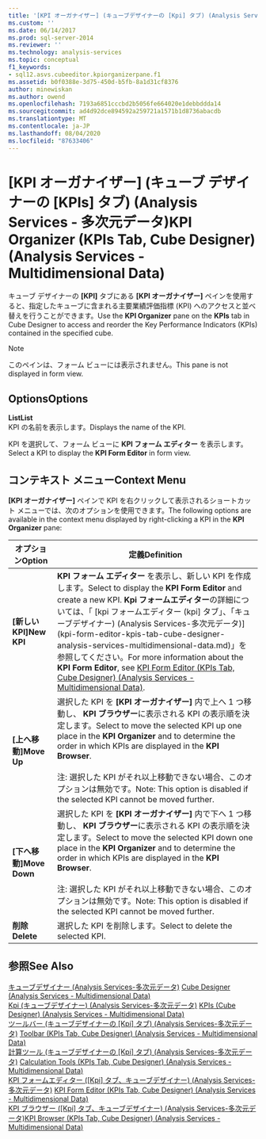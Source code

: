 ```yaml
---
title: '[KPI オーガナイザー] (キューブデザイナーの [Kpi] タブ) (Analysis Services 多次元データ) |Microsoft Docs'
ms.custom: ''
ms.date: 06/14/2017
ms.prod: sql-server-2014
ms.reviewer: ''
ms.technology: analysis-services
ms.topic: conceptual
f1_keywords:
- sql12.asvs.cubeeditor.kpiorganizerpane.f1
ms.assetid: b0f0388e-3d75-450d-b5fb-8a1d31cf8376
author: minewiskan
ms.author: owend
ms.openlocfilehash: 7193a6851cccbd2b5056fe664020e1debbddda14
ms.sourcegitcommit: ad4d92dce894592a259721a1571b1d8736abacdb
ms.translationtype: MT
ms.contentlocale: ja-JP
ms.lasthandoff: 08/04/2020
ms.locfileid: "87633406"
---
```

# <a name="kpi-organizer-kpis-tab-cube-designer-analysis-services---multidimensional-data"></a><span data-ttu-id="bcfda-102">[KPI オーガナイザー] (キューブ デザイナーの [KPIs] タブ) (Analysis Services - 多次元データ)</span><span class="sxs-lookup"><span data-stu-id="bcfda-102">KPI Organizer (KPIs Tab, Cube Designer) (Analysis Services - Multidimensional Data)</span></span>
  <span data-ttu-id="bcfda-103">キューブ デザイナーの **[KPI]** タブにある **[KPI オーガナイザー]** ペインを使用すると、指定したキューブに含まれる主要業績評価指標 (KPI) へのアクセスと並べ替えを行うことができます。</span><span class="sxs-lookup"><span data-stu-id="bcfda-103">Use the **KPI Organizer** pane on the **KPIs** tab in Cube Designer to access and reorder the Key Performance Indicators (KPIs) contained in the specified cube.</span></span>  
  
> [!NOTE]  
>  <span data-ttu-id="bcfda-104">このペインは、フォーム ビューには表示されません。</span><span class="sxs-lookup"><span data-stu-id="bcfda-104">This pane is not displayed in form view.</span></span>  
  
## <a name="options"></a><span data-ttu-id="bcfda-105">Options</span><span class="sxs-lookup"><span data-stu-id="bcfda-105">Options</span></span>  
 <span data-ttu-id="bcfda-106">**List**</span><span class="sxs-lookup"><span data-stu-id="bcfda-106">**List**</span></span>  
 <span data-ttu-id="bcfda-107">KPI の名前を表示します。</span><span class="sxs-lookup"><span data-stu-id="bcfda-107">Displays the name of the KPI.</span></span>  
  
 <span data-ttu-id="bcfda-108">KPI を選択して、フォーム ビューに **KPI フォーム エディター** を表示します。</span><span class="sxs-lookup"><span data-stu-id="bcfda-108">Select a KPI to display the **KPI Form Editor** in form view.</span></span>  
  
## <a name="context-menu"></a><span data-ttu-id="bcfda-109">コンテキスト メニュー</span><span class="sxs-lookup"><span data-stu-id="bcfda-109">Context Menu</span></span>  
 <span data-ttu-id="bcfda-110">**[KPI オーガナイザー]** ペインで KPI を右クリックして表示されるショートカット メニューでは、次のオプションを使用できます。</span><span class="sxs-lookup"><span data-stu-id="bcfda-110">The following options are available in the context menu displayed by right-clicking a KPI in the **KPI Organizer** pane:</span></span>  
  
|<span data-ttu-id="bcfda-111">オプション</span><span class="sxs-lookup"><span data-stu-id="bcfda-111">Option</span></span>|<span data-ttu-id="bcfda-112">定義</span><span class="sxs-lookup"><span data-stu-id="bcfda-112">Definition</span></span>|  
|------------|----------------|  
|<span data-ttu-id="bcfda-113">**[新しい KPI]**</span><span class="sxs-lookup"><span data-stu-id="bcfda-113">**New KPI**</span></span>|<span data-ttu-id="bcfda-114">**KPI フォーム エディター** を表示し、新しい KPI を作成します。</span><span class="sxs-lookup"><span data-stu-id="bcfda-114">Select to display the **KPI Form Editor** and create a new KPI.</span></span> <span data-ttu-id="bcfda-115">**Kpi フォームエディター**の詳細については、「 [kpi フォームエディター &#40;kpi] タブ」、「キューブデザイナー&#41; &#40;Analysis Services-多次元データ&#41;](kpi-form-editor-kpis-tab-cube-designer-analysis-services-multidimensional-data.md)」を参照してください。</span><span class="sxs-lookup"><span data-stu-id="bcfda-115">For more information about the **KPI Form Editor**, see [KPI Form Editor &#40;KPIs Tab, Cube Designer&#41; &#40;Analysis Services - Multidimensional Data&#41;](kpi-form-editor-kpis-tab-cube-designer-analysis-services-multidimensional-data.md).</span></span>|  
|<span data-ttu-id="bcfda-116">**[上へ移動]**</span><span class="sxs-lookup"><span data-stu-id="bcfda-116">**Move Up**</span></span>|<span data-ttu-id="bcfda-117">選択した KPI を **[KPI オーガナイザー]** 内で上へ 1 つ移動し、 **KPI ブラウザー**に表示される KPI の表示順を決定します。</span><span class="sxs-lookup"><span data-stu-id="bcfda-117">Select to move the selected KPI up one place in the **KPI Organizer** and to determine the order in which KPIs are displayed in the **KPI Browser**.</span></span><br /><br /> <span data-ttu-id="bcfda-118">注: 選択した KPI がそれ以上移動できない場合、このオプションは無効です。</span><span class="sxs-lookup"><span data-stu-id="bcfda-118">Note: This option is disabled if the selected KPI cannot be moved further.</span></span>|  
|<span data-ttu-id="bcfda-119">**[下へ移動]**</span><span class="sxs-lookup"><span data-stu-id="bcfda-119">**Move Down**</span></span>|<span data-ttu-id="bcfda-120">選択した KPI を **[KPI オーガナイザー]** 内で下へ 1 つ移動し、 **KPI ブラウザー**に表示される KPI の表示順を決定します。</span><span class="sxs-lookup"><span data-stu-id="bcfda-120">Select to move the selected KPI down one place in the **KPI Organizer** and to determine the order in which KPIs are displayed in the **KPI Browser**.</span></span><br /><br /> <span data-ttu-id="bcfda-121">注: 選択した KPI がそれ以上移動できない場合、このオプションは無効です。</span><span class="sxs-lookup"><span data-stu-id="bcfda-121">Note: This option is disabled if the selected KPI cannot be moved further.</span></span>|  
|<span data-ttu-id="bcfda-122">**削除**</span><span class="sxs-lookup"><span data-stu-id="bcfda-122">**Delete**</span></span>|<span data-ttu-id="bcfda-123">選択した KPI を削除します。</span><span class="sxs-lookup"><span data-stu-id="bcfda-123">Select to delete the selected KPI.</span></span>|  
  
## <a name="see-also"></a><span data-ttu-id="bcfda-124">参照</span><span class="sxs-lookup"><span data-stu-id="bcfda-124">See Also</span></span>  
 <span data-ttu-id="bcfda-125">[キューブデザイナー &#40;Analysis Services-多次元データ&#41;](cube-designer-analysis-services-multidimensional-data.md) </span><span class="sxs-lookup"><span data-stu-id="bcfda-125">[Cube Designer &#40;Analysis Services - Multidimensional Data&#41;](cube-designer-analysis-services-multidimensional-data.md) </span></span>  
 <span data-ttu-id="bcfda-126">[Kpi &#40;キューブデザイナー&#41; &#40;Analysis Services-多次元データ&#41;](kpis-cube-designer-analysis-services-multidimensional-data.md) </span><span class="sxs-lookup"><span data-stu-id="bcfda-126">[KPIs &#40;Cube Designer&#41; &#40;Analysis Services - Multidimensional Data&#41;](kpis-cube-designer-analysis-services-multidimensional-data.md) </span></span>  
 <span data-ttu-id="bcfda-127">[ツールバー &#40;キューブデザイナーの [Kpi] タブ&#41; &#40;Analysis Services-多次元データ&#41;](toolbar-kpis-tab-cube-designer-analysis-services-multidimensional-data.md) </span><span class="sxs-lookup"><span data-stu-id="bcfda-127">[Toolbar &#40;KPIs Tab, Cube Designer&#41; &#40;Analysis Services - Multidimensional Data&#41;](toolbar-kpis-tab-cube-designer-analysis-services-multidimensional-data.md) </span></span>  
 <span data-ttu-id="bcfda-128">[計算ツール &#40;キューブデザイナーの [Kpi] タブ&#41; &#40;Analysis Services-多次元データ&#41;](calculation-tools-kpis-cube-designer-analysis-services-multidimensional-data.md) </span><span class="sxs-lookup"><span data-stu-id="bcfda-128">[Calculation Tools &#40;KPIs Tab, Cube Designer&#41; &#40;Analysis Services - Multidimensional Data&#41;](calculation-tools-kpis-cube-designer-analysis-services-multidimensional-data.md) </span></span>  
 <span data-ttu-id="bcfda-129">[KPI フォームエディター &#40;[Kpi] タブ、キューブデザイナー&#41; &#40;Analysis Services-多次元データ&#41;](kpi-form-editor-kpis-tab-cube-designer-analysis-services-multidimensional-data.md) </span><span class="sxs-lookup"><span data-stu-id="bcfda-129">[KPI Form Editor &#40;KPIs Tab, Cube Designer&#41; &#40;Analysis Services - Multidimensional Data&#41;](kpi-form-editor-kpis-tab-cube-designer-analysis-services-multidimensional-data.md) </span></span>  
 <span data-ttu-id="bcfda-130">[KPI ブラウザー &#40;[Kpi] タブ、キューブデザイナー&#41; &#40;Analysis Services-多次元データ&#41;](kpi-browser-kpis-tab-cube-designer-analysis-services-multidimensional-data.md)</span><span class="sxs-lookup"><span data-stu-id="bcfda-130">[KPI Browser &#40;KPIs Tab, Cube Designer&#41; &#40;Analysis Services - Multidimensional Data&#41;](kpi-browser-kpis-tab-cube-designer-analysis-services-multidimensional-data.md)</span></span>  
  
  
